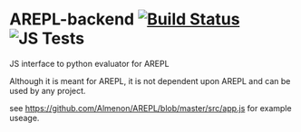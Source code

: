 # AREPL-backend [![Build Status](https://travis-ci.org/Almenon/AREPL-backend.svg?branch=master)](https://travis-ci.org/Almenon/AREPL)  ![JS Tests](https://ci.appveyor.com/api/projects/status/24o0d29l7ci9bif3?svg=true)

JS interface to python evaluator for AREPL

Although it is meant for AREPL, it is not dependent upon AREPL and can be used by any project.

see https://github.com/Almenon/AREPL/blob/master/src/app.js for example useage. 
